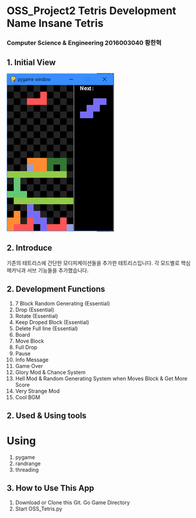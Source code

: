 # OSS_Project2 Tetris Development Name Insane Tetris
### Computer Science & Engineering 2016003040 황한혁

## 1. Initial View
![initialview](/Images/initview.PNG)


## 2. Introduce
기존의 테트리스에 간단한 모디피케이션들을 추가한 테트리스입니다. 각 모드별로 핵심 메카닉과 서브 기능들을 추가했습니다.


## 2. Development Functions

1. 7 Block Random Generating (Essential)
2. Drop (Essential)
3. Rotate (Essential)
4. Keep Droped Block (Essential)
5. Delete Full line (Essential)
6. Board
7. Move Block
8. Full Drop
9. Pause
10. Info Message
11. Game Over
12. Glory Mod & Chance System
13. Hell Mod & Random Generating System when Moves Block & Get More Score
14. Very Strange Mod
15. Cool BGM


## 2. Used & Using tools

# Using
1. pygame
2. randrange
3. threading


## 3. How to Use This App

1. Download or Clone this Git. Go Game Directory
2. Start OSS_Tetris.py
